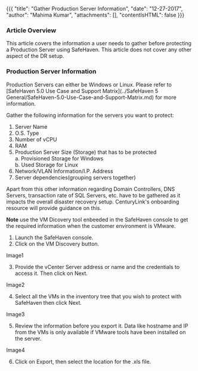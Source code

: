 {{{
  "title": "Gather Production Server Information",
  "date": "12-27-2017",
  "author": "Mahima Kumar",
  "attachments": [],
  "contentIsHTML": false
}}}

### Article Overview
This article covers the information a user needs to gather before protecting a Production Server using SafeHaven.
This article does not cover any other aspect of the DR setup.

### Production Server Information
Production Servers can either be Windows or Linux. Please refer to [SafeHaven 5.0 Use Case and Support Matrix](../SafeHaven 5 General/SafeHaven-5.0-Use-Case-and-Support-Matrix.md) for more information.

Gather the following information for the servers you want to protect:

1. Server Name
2. O.S. Type
3. Number of vCPU
4. RAM
5. Production Server Size (Storage) that has to be protected  
    a. Provisioned Storage for Windows  
    b. Used Storage for Linux
6. Network/VLAN Information/I.P. Address
7. Server dependencies(grouping servers together)

Apart from this other information regarding Domain Controllers, DNS Servers, transaction rate of SQL Servers, etc. have to be gathered as it impacts the overall disaster recovery setup. CenturyLink's onboarding resource will provide guidance on this.

**Note** use the VM Dicovery tool enbeeded in the SafeHaven console to get the required information when the customer environment is VMware.

1. Launch the SafeHaven console.
2. Click on the VM Discovery button.

Image1

3. Provide the vCenter Server address or name and the credentials to access it. Then click on Next.

Image2

4. Select all the VMs in the inventory tree that you wish to protect with SafeHaven then click Next.

Image3

5. Review the information before you export it. Data like hostname and IP from the VMs is only available if VMware tools have been installed on the server.

Image4

6. Click on Export, then select the location for the .xls file.
